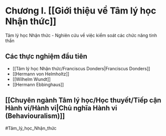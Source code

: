 # Chương I. [[Giới thiệu về Tâm lý học Nhận thức]]
Tâm lý học Nhận thức - Nghiên cứu về việc kiểm soát các chức năng tinh thần
## Các thực nghiệm đầu tiên
+ [[Tâm lý học Nhận thức/Franciscus Donders|Franciscus Donders]]
+ [[Hermann von Helmholtz]]
+ [[Wilhelm Wundt]]
+ [[Hermann Ebbinghaus]]
## [[Chuyên ngành Tâm lý học/Học thuyết/Tiếp cận Hành vi/Hành vi|Chủ nghĩa Hành vi (Behaviouralism)]]

#Tâm_lý_học_Nhận_thức
